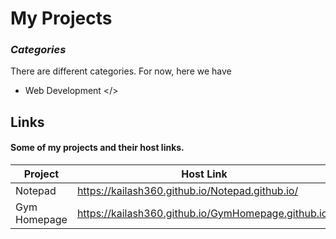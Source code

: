 # My Projects
### _Categories_

There are different categories. For now, here we have

- Web Development </>
## Links

#### Some of my projects and their host links.

| Project | Host Link |
| ------ | ------ |
| Notepad      | https://kailash360.github.io/Notepad.github.io/     |
| Gym Homepage | https://kailash360.github.io/GymHomepage.github.io/ |
